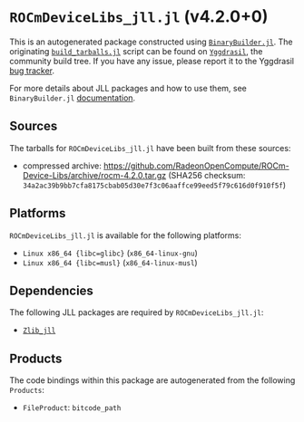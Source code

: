 # `ROCmDeviceLibs_jll.jl` (v4.2.0+0)

This is an autogenerated package constructed using [`BinaryBuilder.jl`](https://github.com/JuliaPackaging/BinaryBuilder.jl). The originating [`build_tarballs.jl`](https://github.com/JuliaPackaging/Yggdrasil/blob/c3281aa8b238370b3c76119807f9f4b9bf60b426/R/ROCmDeviceLibs/build_tarballs.jl) script can be found on [`Yggdrasil`](https://github.com/JuliaPackaging/Yggdrasil/), the community build tree.  If you have any issue, please report it to the Yggdrasil [bug tracker](https://github.com/JuliaPackaging/Yggdrasil/issues).

For more details about JLL packages and how to use them, see `BinaryBuilder.jl` [documentation](https://juliapackaging.github.io/BinaryBuilder.jl/dev/jll/).

## Sources

The tarballs for `ROCmDeviceLibs_jll.jl` have been built from these sources:

* compressed archive: https://github.com/RadeonOpenCompute/ROCm-Device-Libs/archive/rocm-4.2.0.tar.gz (SHA256 checksum: `34a2ac39b9bb7cfa8175cbab05d30e7f3c06aaffce99eed5f79c616d0f910f5f`)

## Platforms

`ROCmDeviceLibs_jll.jl` is available for the following platforms:

* `Linux x86_64 {libc=glibc}` (`x86_64-linux-gnu`)
* `Linux x86_64 {libc=musl}` (`x86_64-linux-musl`)

## Dependencies

The following JLL packages are required by `ROCmDeviceLibs_jll.jl`:

* [`Zlib_jll`](https://github.com/JuliaBinaryWrappers/Zlib_jll.jl)

## Products

The code bindings within this package are autogenerated from the following `Products`:

* `FileProduct`: `bitcode_path`
